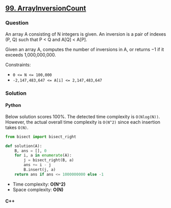 ## **[99. ArrayInversionCount](https://app.codility.com/programmers/lessons/99-future_training/array_inversion_count/)**

### Question
An array A consisting of N integers is given. An inversion is a pair of indexes (P, Q) such that P < Q and A[Q] < A[P].

Given an array A, computes the number of inversions in A, or returns −1 if it exceeds 1,000,000,000.

Constraints:
- `0 <= N <= 100,000`
- `-2,147,483,647 <= A[i] <= 2,147,483,647`

### Solution

#### Python

Below solution scores 100%. The detected time complexity is `O(Nlog(N))`. However, the actual overall time complexity is `O(N^2)` since each insertion takes `O(N)`.

```python
from bisect import bisect_right

def solution(A):
    B, ans = [], 0
    for i, a in enumerate(A):
        j = bisect_right(B, a)
        ans += i - j
        B.insert(j, a)
    return ans if ans <= 1000000000 else -1
```

- Time complexity: **O(N^2)**
- Space complexity: **O(N)**

#### C++
```cpp

```
